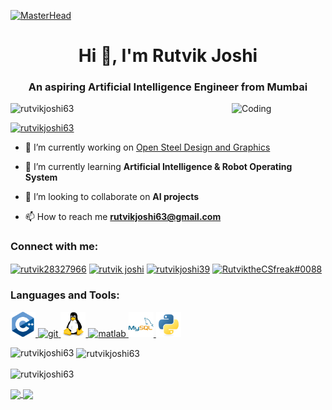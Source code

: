[![MasterHead](https://thumbs.gfycat.com/BetterHandmadeGull-size_restricted.gif)](https://www.linkedin.com/in/rutvikjoshi001/)
<h1 align="center">Hi 👋, I'm Rutvik Joshi</h1>
<h3 align="center">An aspiring Artificial Intelligence Engineer from Mumbai</h3>
<img align="right" alt="Coding" width="150" src="https://www.smatbot.com/blog/wp-content/uploads/2018/02/Hi-Animation-without-background-.gif">


<p align="left"> <img src="https://komarev.com/ghpvc/?username=rutvikjoshi63&label=Profile%20views&color=0e75b6&style=flat" alt="rutvikjoshi63" /> </p>

<p align="left"> <a href="https://github.com/ryo-ma/github-profile-trophy"><img src="https://github-profile-trophy.vercel.app/?username=rutvikjoshi63" alt="rutvikjoshi63" /></a> </p>

- 🔭 I’m currently working on [Open Steel Design and Graphics](https://github.com/osdag-admin/Osdag)

- 🌱 I’m currently learning **Artificial Intelligence & Robot Operating System**

- 👯 I’m looking to collaborate on **AI projects**

- 📫 How to reach me **rutvikjoshi63@gmail.com**

<h3 align="left">Connect with me:</h3>
<p align="left">
<a href="https://twitter.com/rutvik28327966" target="blank"><img align="center" src="https://raw.githubusercontent.com/rahuldkjain/github-profile-readme-generator/master/src/images/icons/Social/twitter.svg" alt="rutvik28327966" height="30" width="40" /></a>
<a href="https://linkedin.com/in/rutvik joshi" target="blank"><img align="center" src="https://raw.githubusercontent.com/rahuldkjain/github-profile-readme-generator/master/src/images/icons/Social/linked-in-alt.svg" alt="rutvik joshi" height="30" width="40" /></a>
<a href="https://instagram.com/rutvikjoshi39" target="blank"><img align="center" src="https://raw.githubusercontent.com/rahuldkjain/github-profile-readme-generator/master/src/images/icons/Social/instagram.svg" alt="rutvikjoshi39" height="30" width="40" /></a>
<a href="https://discord.gg/RutviktheCSfreak#0088" target="blank"><img align="center" src="https://raw.githubusercontent.com/rahuldkjain/github-profile-readme-generator/master/src/images/icons/Social/discord.svg" alt="RutviktheCSfreak#0088" height="30" width="40" /></a>
</p>

<h3 align="left">Languages and Tools:</h3>
<p align="left"> <a href="https://www.w3schools.com/cpp/" target="_blank" rel="noreferrer"> <img src="https://raw.githubusercontent.com/devicons/devicon/master/icons/cplusplus/cplusplus-original.svg" alt="cplusplus" width="40" height="40"/> </a> <a href="https://git-scm.com/" target="_blank" rel="noreferrer"> <img src="https://www.vectorlogo.zone/logos/git-scm/git-scm-icon.svg" alt="git" width="40" height="40"/> </a> <a href="https://www.linux.org/" target="_blank" rel="noreferrer"> <img src="https://raw.githubusercontent.com/devicons/devicon/master/icons/linux/linux-original.svg" alt="linux" width="40" height="40"/> </a> <a href="https://www.mathworks.com/" target="_blank" rel="noreferrer"> <img src="https://upload.wikimedia.org/wikipedia/commons/2/21/Matlab_Logo.png" alt="matlab" width="40" height="40"/> </a> <a href="https://www.mysql.com/" target="_blank" rel="noreferrer"> <img src="https://raw.githubusercontent.com/devicons/devicon/master/icons/mysql/mysql-original-wordmark.svg" alt="mysql" width="40" height="40"/> </a> <a href="https://www.python.org" target="_blank" rel="noreferrer"> <img src="https://raw.githubusercontent.com/devicons/devicon/master/icons/python/python-original.svg" alt="python" width="40" height="40"/> </a> </p>

<p><img align="left" src="https://github-readme-stats.vercel.app/api/top-langs?username=rutvikjoshi63&show_icons=true&locale=en&layout=compact" alt="rutvikjoshi63" /></p>

<p>&nbsp;<img align="center" src="https://github-readme-stats.vercel.app/api?username=rutvikjoshi63&show_icons=true&locale=en" alt="rutvikjoshi63" /></p>

<p><img align="center" src="https://github-readme-streak-stats.herokuapp.com/?user=rutvikjoshi63&" alt="rutvikjoshi63" /></p>

<a href="https://githubtrends.io">
  <img align="center" src="https://api.githubtrends.io/user/svg/rutvikjoshi63/repos?time_range=all_time&include_private=True&loc_metric=changed&group=private" />
</a>
<a href="https://githubtrends.io">
  <img align="center" src="https://api.githubtrends.io/user/svg/rutvikjoshi63/langs?time_range=all_time&include_private=True&loc_metric=changed" />
</a>
<!-- [![GitHub Trends SVG](https://api.githubtrends.io/user/svg/rutvikjoshi63/langs)](https://githubtrends.io) -->
